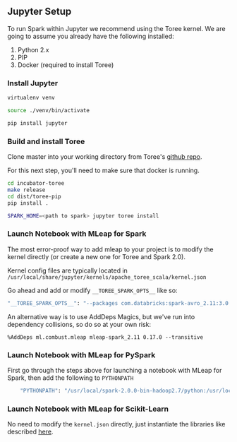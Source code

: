 ## Jupyter Setup

To run Spark within Jupyter we recommend using the Toree kernel.
We are going to assume you already have the following installed:
1. Python 2.x
2. PIP
3. Docker (required to install Toree)

### Install Jupyter

```bash
virtualenv venv

source ./venv/bin/activate

pip install jupyter
```

### Build and install Toree

Clone master into your working directory from Toree's [github repo](https://github.com/apache/incubator-toree/blob/master/README.md).

For this next step, you'll need to make sure that docker is running.

```bash
cd incubator-toree
make release
cd dist/toree-pip
pip install .

SPARK_HOME=<path to spark> jupyter toree install
```

### Launch Notebook with MLeap for Spark

The most error-proof way to add mleap to your project is to modify the kernel directly (or create a new one for Toree and Spark 2.0).

Kernel config files are typically located in `/usr/local/share/jupyter/kernels/apache_toree_scala/kernel.json`

Go ahead and add or modify `__TOREE_SPARK_OPTS__` like so:

```bash
"__TOREE_SPARK_OPTS__": "--packages com.databricks:spark-avro_2.11:3.0.1,ml.combust.mleap:mleap-spark_2.11:0.17.0,"
```

An alternative way is to use AddDeps Magics, but we've run into dependency collisions, so do so at your own risk:

`%AddDeps ml.combust.mleap mleap-spark_2.11 0.17.0 --transitive`

### Launch Notebook with MLeap for PySpark

First go through the steps above for launching a notebook with MLeap for Spark, then add the following to `PYTHONPATH`

```bash
    "PYTHONPATH": "/usr/local/spark-2.0.0-bin-hadoop2.7/python:/usr/local/spark-2.0.0-bin-hadoop2.7/python/lib/py4j-0.10.1-src.zip:/<git directory>/combust/combust-mleap/python",
```

### Launch Notebook with MLeap for Scikit-Learn

No need to modify the `kernel.json` directly, just instantiate the libraries like described [here](../scikit-learn/index.md).
